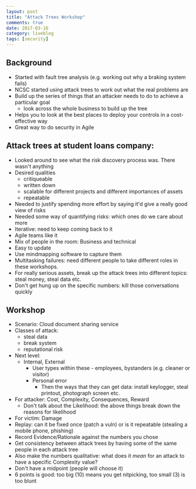 ```yaml
---
layout: post
title: "Attack Trees Workshop"
comments: true
date: 2017-03-16
category: liveblog
tags: [security]
---
```


## Background

- Started with fault tree analysis (e.g. working out why a braking system
  fails)
- NCSC started using attack trees to work out what the real problems are
- Build up the series of things that an attacker needs to do to achieve a
  particular goal
  - look across the whole business to build up the tree
- Helps you to look at the best places to deploy your controls in a
  cost-effective way
- Great way to do security in Agile


## Attack trees at student loans company:

- Looked around to see what the risk discovery process was. There wasn't
  anything
- Desired qualities
  - critiqueable
  - written down
  - scalable for different projects and different importances of assets
  - repeatable
- Needed to justify spending more effort by saying it'd give a really good
  view of risks
- Needed some way of quantifying risks: which ones do we care about more
- Iterative: need to keep coming back to it
- Agile teams like it
- Mix of people in the room: Business and technical
- Easy to update
- Use mindmapping software to capture them
- Multitasking failures: need different people to take different roles in
  these workshops.
- For really serious assets, break up the attack trees into different
  topics: steal money, steal data etc.
- Don't get hung up on the specific numbers: kill those conversations quickly

## Workshop

- Scenario: Cloud document sharing service
- Classes of attack:
  - steal data
  - break system
  - reputational risk
- Next level:
  - Internal, External
    - User types within these - employees, bystanders (e.g. cleaner or
      visitor)
    - Personal error
      - Then the ways that they can get data: install keylogger, steal
        printout, photograph screen etc.
- For attacker: Cost, Complexity, Consequences, Reward
  - Don't talk about the Likelihood: the above things break down the reasons
    for likelihood
- For victim: Damage
- Replay: can it be fixed once (patch a vuln) or is it repeatable (stealing a
  mobile phone, phishing)
- Record Evidence/Rationale against the numbers you chose
- Get consistency between attack trees by having some of the same people in
  each attack tree
- Also make the numbers qualitative: what does it _mean_ for an attack to have
  a specific Complexity value?
- Don't have a midpoint (people will choose it)
- 6 points is good: too big (10) means you get nitpicking, too small (3) is
  too blunt

